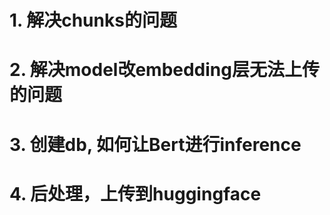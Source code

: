 # 1. 解决chunks的问题

# 2. 解决model改embedding层无法上传的问题

# 3. 创建db, 如何让Bert进行inference

# 4. 后处理，上传到huggingface
